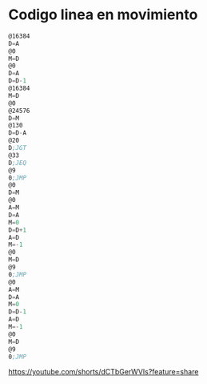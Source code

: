 # Codigo linea en movimiento 

``` asm
@16384 
D=A 
@0 
M=D 
@0 
D=A 
D=D-1 
@16384 
M=D 
@0 
@24576 
D=M 
@130 
D=D-A 
@20 
D;JGT 
@33 
D;JEQ 
@9 
0;JMP 
@0 
D=M 
@0 
A=M 
D=A 
M=0 
D=D+1 
A=D 
M=-1 
@0 
M=D 
@9 
0;JMP 
@0 
A=M 
D=A 
M=0 
D=D-1 
A=D 
M=-1 
@0 
M=D 
@9 
0;JMP
```

https://youtube.com/shorts/dCTbGerWVIs?feature=share
